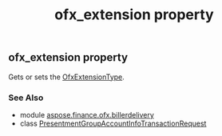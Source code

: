 ﻿---
title: ofx_extension property
second_title: Aspose.Finance for Python via .NET API References
description: 
type: docs
weight: 60
url: /python-net/aspose.finance.ofx.billerdelivery/presentmentgroupaccountinfotransactionrequest/ofx_extension/
is_root: false
---

## ofx_extension property


Gets or sets the [OfxExtensionType](/finance/python-net/aspose.finance.ofx/ofxextensiontype).

### See Also
* module [aspose.finance.ofx.billerdelivery](../../)
* class [PresentmentGroupAccountInfoTransactionRequest](/finance/python-net/aspose.finance.ofx.billerdelivery/presentmentgroupaccountinfotransactionrequest)
